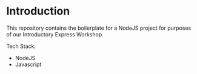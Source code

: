 # Introduction

This repository contains the boilerplate for a NodeJS project for purposes of our Introductory Express Workshop.

Tech Stack:
- NodeJS
- Javascript

